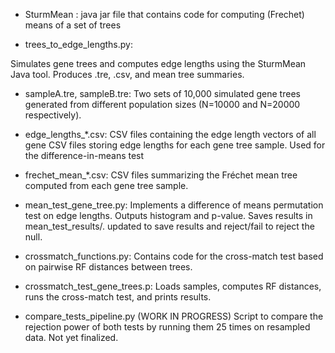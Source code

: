 - SturmMean : 
java jar file that contains code for computing (Frechet) means of a set of trees

- trees_to_edge_lengths.py:

Simulates gene trees and computes edge lengths using the SturmMean Java tool. Produces .tre, .csv, and mean tree summaries.

- sampleA.tre, sampleB.tre:
Two sets of 10,000 simulated gene trees generated from different population sizes (N=10000 and N=20000 respectively).

- edge_lengths_*.csv:
CSV files containing the edge length vectors of all gene CSV files storing edge lengths for each gene tree sample. Used for the difference-in-means test

- frechet_mean_*.csv:
CSV files summarizing the Fréchet mean tree computed from each gene tree sample.

- mean_test_gene_tree.py:
Implements a difference of means permutation test on edge lengths. Outputs histogram and p-value.
Saves results in mean_test_results/.
updated to save results and reject/fail to reject the null.

- crossmatch_functions.py:
Contains code for the cross-match test based on pairwise RF distances between trees.

- crossmatch_test_gene_trees.p:
Loads samples, computes RF distances, runs the cross-match test, and prints results.

- compare_tests_pipeline.py
(WORK IN PROGRESS) Script to compare the rejection power of both tests by running them 25 times on resampled data. Not yet finalized.